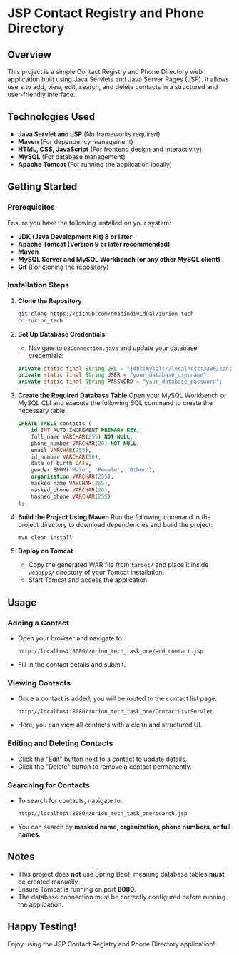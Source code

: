 # JSP Contact Registry and Phone Directory

## Overview
This project is a simple Contact Registry and Phone Directory web application built using Java Servlets and Java Server Pages (JSP). It allows users to add, view, edit, search, and delete contacts in a structured and user-friendly interface.

## Technologies Used
- **Java Servlet and JSP** (No frameworks required)
- **Maven** (For dependency management)
- **HTML, CSS, JavaScript** (For frontend design and interactivity)
- **MySQL** (For database management)
- **Apache Tomcat** (For running the application locally)

## Getting Started

### Prerequisites
Ensure you have the following installed on your system:
- **JDK (Java Development Kit) 8 or later**
- **Apache Tomcat (Version 9 or later recommended)**
- **Maven**
- **MySQL Server and MySQL Workbench (or any other MySQL client)**
- **Git** (For cloning the repository)

### Installation Steps

1. **Clone the Repository**
   ```sh
   git clone https://github.com/dmadindividual/zurion_tech
   cd zurion_tech
   ```

2. **Set Up Database Credentials**
   - Navigate to `DBConnection.java` and update your database credentials:
   ```java
   private static final String URL = "jdbc:mysql://localhost:3306/contact_catalog";
   private static final String USER = "your_database_username";
   private static final String PASSWORD = "your_database_password";
   ```

3. **Create the Required Database Table**
   Open your MySQL Workbench or MySQL CLI and execute the following SQL command to create the necessary table:
   ```sql
   CREATE TABLE contacts (
       id INT AUTO_INCREMENT PRIMARY KEY,
       full_name VARCHAR(255) NOT NULL,
       phone_number VARCHAR(20) NOT NULL,
       email VARCHAR(255),
       id_number VARCHAR(50),
       date_of_birth DATE,
       gender ENUM('Male', 'Female', 'Other'),
       organization VARCHAR(255),
       masked_name VARCHAR(255),
       masked_phone VARCHAR(20),
       hashed_phone VARCHAR(255)
   );
   ```

4. **Build the Project Using Maven**
   Run the following command in the project directory to download dependencies and build the project:
   ```sh
   mvn clean install
   ```

5. **Deploy on Tomcat**
   - Copy the generated WAR file from `target/` and place it inside `webapps/` directory of your Tomcat installation.
   - Start Tomcat and access the application.

## Usage

### Adding a Contact
- Open your browser and navigate to:
  ```
  http://localhost:8080/zurion_tech_task_one/add_contact.jsp
  ```
- Fill in the contact details and submit.

### Viewing Contacts
- Once a contact is added, you will be routed to the contact list page:
  ```
  http://localhost:8080/zurion_tech_task_one/ContactListServlet
  ```
- Here, you can view all contacts with a clean and structured UI.

### Editing and Deleting Contacts
- Click the "Edit" button next to a contact to update details.
- Click the "Delete" button to remove a contact permanently.

### Searching for Contacts
- To search for contacts, navigate to:
  ```
  http://localhost:8080/zurion_tech_task_one/search.jsp
  ```
- You can search by **masked name, organization, phone numbers, or full names**.

## Notes
- This project does **not** use Spring Boot, meaning database tables **must** be created manually.
- Ensure Tomcat is running on port **8080**.
- The database connection must be correctly configured before running the application.

## Happy Testing!
Enjoy using the JSP Contact Registry and Phone Directory application!

